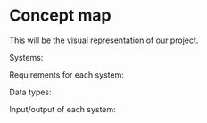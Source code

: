# Concept map

This will be the visual representation of our project.

Systems:

Requirements for each system:

Data types: 

Input/output of each system: 
